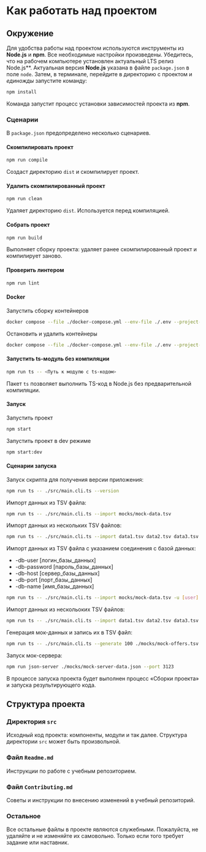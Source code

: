 # Как работать над проектом

## Окружение

Для удобства работы над проектом используются инструменты из **Node.js** и **npm**. Все необходимые настройки произведены. Убедитесь, что на рабочем компьютере установлен актуальный LTS релиз Node.js**. Актуальная версия **Node.js** указана в файле `package.json` в поле `node`. Затем, в терминале, перейдите в директорию с проектом и _единожды_ запустите команду:

```bash
npm install
```

Команда запустит процесс установки зависимостей проекта из **npm**.

### Сценарии

В `package.json` предопределено несколько сценариев.

#### Скомпилировать проект

```bash
npm run compile
```

Создаст директорию `dist` и скомпилирует проект.

#### Удалить скомпилированный проект

```bash
npm run clean
```

Удаляет директорию `dist`. Используется перед компиляцией.

#### Собрать проект

```bash
npm run build
```

Выполняет сборку проекта: удаляет ранее скомпилированный проект и компилирует заново.

#### Проверить линтером

```bash
npm run lint
```

#### Docker

Запустить сборку контейнеров

```bash
docker compose --file ./docker-compose.yml --env-file ./.env --project-name \"six-cities\" up -d
```

Остановить и удалить контейнеры

```bash
docker compose --file ./docker-compose.yml --env-file ./.env --project-name \"six-cities\" down
```

#### Запустить ts-модуль без компиляции

```bash
npm run ts -- <Путь к модулю с ts-кодом>
```

Пакет `ts` позволяет выполнить TS-код в Node.js без предварительной компиляции.

#### Запуск

Запустить проект

```bash
npm start
```

Запустить проект в dev режиме

```bash
npm start:dev
```

#### Сценарии запуска

Запуск скрипта для получения версии приложения:
```bash
npm run ts -- ./src/main.cli.ts --version
```

Импорт данных из TSV файла:
```bash
npm run ts -- ./src/main.cli.ts --import mocks/mock-data.tsv
```

Импорт данных из нескольких TSV файлов:

```bash
npm run ts -- ./src/main.cli.ts --import data1.tsv data2.tsv data3.tsv
```

Импорт данных из TSV файла с указанием соединения с базой данных:

- -db-user [логин_базы_данных]
- -db-password [пароль_базы_данных]
- -db-host [сервер_базы_данных]
- -db-port [порт_базы_данных]
- -db-name [имя_базы_данных]

```bash
npm run ts -- ./src/main.cli.ts --import mocks/mock-data.tsv -u [user] -p [password] -h [host] -P [port] -n [dbname]
```

Импорт данных из нескольоких TSV файлов:

```bash
npm run ts -- ./src/main.cli.ts --import data1.tsv data2.tsv data3.tsv
```

Генерация мок-данных и запись их в TSV файл:
```bash
npm run ts -- ./src/main.cli.ts --generate 100 ./mocks/mock-offers.tsv http://localhost:3123/api
```

Запуск мок-сервера:
```bash
npm run json-server ./mocks/mock-server-data.json --port 3123
```


В процессе запуска проекта будет выполнен процесс «Сборки проекта» и запуска результирующего кода.

## Структура проекта

### Директория `src`

Исходный код проекта: компоненты, модули и так далее. Структура директории `src` может быть произвольной.

### Файл `Readme.md`

Инструкции по работе с учебным репозиторием.

### Файл `Contributing.md`

Советы и инструкции по внесению изменений в учебный репозиторий.

### Остальное

Все остальные файлы в проекте являются служебными. Пожалуйста, не удаляйте и не изменяйте их самовольно. Только если того требует задание или наставник.
